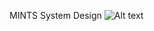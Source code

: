 MINTS System Design
![Alt text](https://github.com/mi3nts/mintsSystemDesign/blob/main/res/mintsSystemDesign.png?raw=true "a title")
